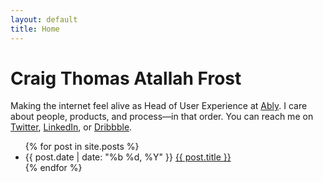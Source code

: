```yaml
---
layout: default
title: Home
---
```

<h1 class="home-heading">Craig Thomas Atallah Frost</h1>
<p>Making the internet feel alive as Head of User Experience at <a href="https://ably.com/">Ably</a>. I care about people, products, and process—in that order. You can reach me on <a href="https://twitter.com/atallahfrost">Twitter</a>, <a href="https://www.linkedin.com/in/craigtfrost/">LinkedIn</a>, or <a href="https://dribbble.com/_ctf">Dribbble</a>.</p>

<ul class="post-list">
{% for post in site.posts %}
    <li class="grid">
        <span class="grid__col grid__col--4-of-12">{{ post.date | date: "%b %d, %Y" }}</span>
        <a href="{{ post.url }}" class="grid__col grid__col--8-of-12">{{ post.title }}</a>
    </li>
{% endfor %}
</ul>
